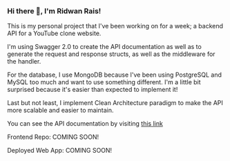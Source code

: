 ### Hi there 👋, I'm Ridwan Rais!
This is my personal project that I've been working on for a week; a backend API for a YouTube clone website.

 I'm using Swagger 2.0 to create the API documentation as well as to generate the request and response structs, as well as the middleware for the handler. 

For the database, I use MongoDB because I've been using PostgreSQL and MySQL too much and want to use something different. I'm a little bit surprised because it's easier than expected to implement it!

Last but not least, I implement Clean Architecture paradigm to make the API more scalable and easier to maintain.

You can see the API documentation by visiting [this link](https://app.swaggerhub.com/apis/ridwanrais2/youtube-clone-api/1)

Frontend Repo: COMING SOON!

Deployed Web App: COMING SOON!
